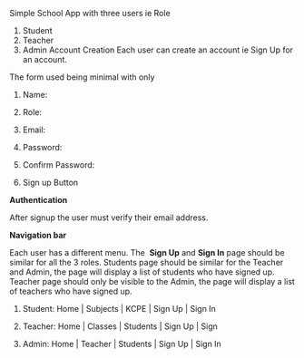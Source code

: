 Simple School App with three users ie Role
1. Student
2. Teacher
3. Admin
Account Creation
Each user can create an account ie Sign Up for an account. 

The form used being minimal with only

  1. Name:
   
  2. Role:

3. Email:

4. Password:

5. Confirm Password:

6. Sign up Button

**Authentication**

After signup the user must verify their email address.

**Navigation bar**

Each user has a different menu. The ​ **Sign Up​** and ​ **Sign In**​ page should be similar for all the 3
roles. ​ Students​ page should be similar for the Teacher and Admin, the page will display a list of
students who have signed up. ​ Teacher​ page should only be visible to the Admin, the page will
display a list of teachers who have signed up.

1. Student:​ Home | Subjects | KCPE | Sign Up | Sign In

2. Teacher:​ Home | Classes | Students | Sign Up | Sign 

3. Admin:​ Home | Teacher | Students | Sign Up | Sign In